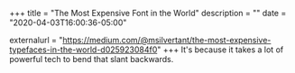 +++
title = "The Most Expensive Font in the World"
description = ""
date = "2020-04-03T16:00:36-05:00"

externalurl = "https://medium.com/@msilvertant/the-most-expensive-typefaces-in-the-world-d025923084f0"
+++
It's because it takes a lot of powerful tech to bend that slant backwards.
